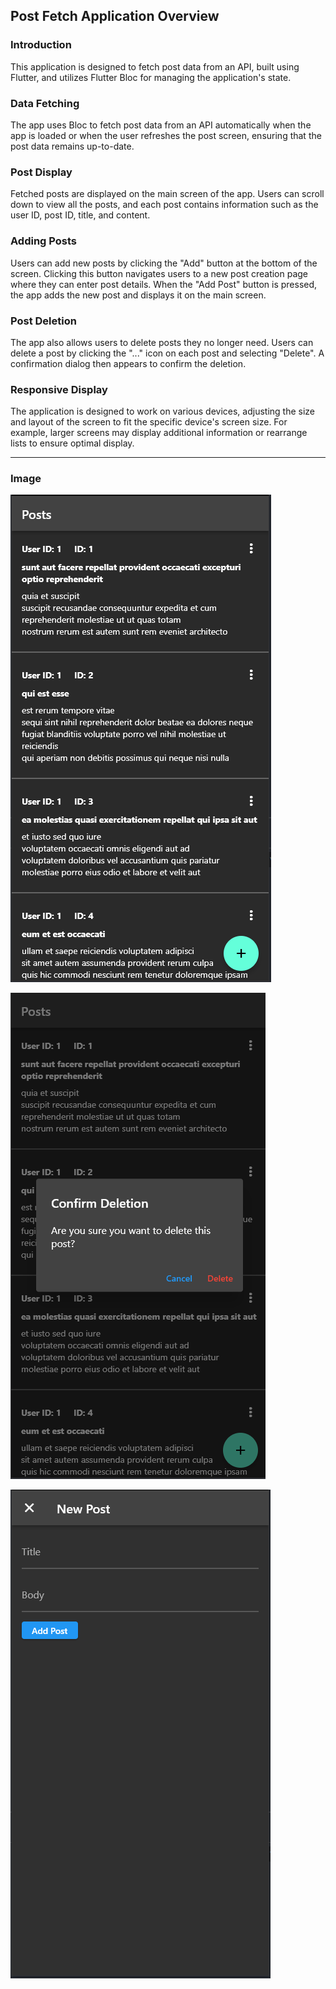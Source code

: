 Post Fetch Application Overview
-------------------------------

### Introduction

This application is designed to fetch post data from an API, built using Flutter, and utilizes Flutter Bloc for managing the application's state.

### Data Fetching

The app uses Bloc to fetch post data from an API automatically when the app is loaded or when the user refreshes the post screen, ensuring that the post data remains up-to-date.

### Post Display

Fetched posts are displayed on the main screen of the app. Users can scroll down to view all the posts, and each post contains information such as the user ID, post ID, title, and content.

### Adding Posts

Users can add new posts by clicking the "Add" button at the bottom of the screen. Clicking this button navigates users to a new post creation page where they can enter post details. When the "Add Post" button is pressed, the app adds the new post and displays it on the main screen.

### Post Deletion

The app also allows users to delete posts they no longer need. Users can delete a post by clicking the "..." icon on each post and selecting "Delete". A confirmation dialog then appears to confirm the deletion.

### Responsive Display

The application is designed to work on various devices, adjusting the size and layout of the screen to fit the specific device's screen size. For example, larger screens may display additional information or rearrange lists to ensure optimal display.


----------

### Image

![ScreenShot](picture/1.PNG)

![ScreenShot](picture/3.PNG)

![ScreenShot](picture/2.PNG)
